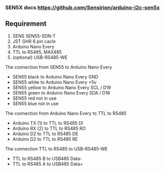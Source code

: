 ### SEN5X docs https://github.com/Sensirion/arduino-i2c-sen5x

## Requirement

1. SENS SEN55-SDN-T
2. JST GHR 6 pin cacle
3. Arduino Nano Every
4. TTL to RS485, MAX485
5. (optional) USB-RS485-WE

The connection from SEN55 to Arduino Nano Every

- SEN55 black to Arduino Nano Every GND
- SEN55 white to Arduino Nano Every +5v
- SEN55 yellow to Arduino Nano Every SCL / D19
- SEN55 green to Arduino Nano Every SDA / D18
- SEN55 red not in use
- SEN55 blue not in use

The connection from Arduino Nano Every to TTL to RS485

- Arduino TX (1) to TTL to RS485 DI
- Arduino RX (2) to TTL to RS485 RO
- Arduino D2 to TTL to RS485 DE
- Arduino D2 to TTL to RS485 RE

The connection TTL to RS485 to USB-RS485-WE

- TTL to RS485 B to USB485 Data-
- TTL to RS485 A to USB485 Data+





